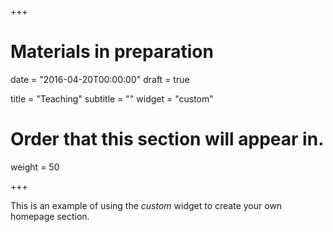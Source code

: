 +++
# Materials in preparation

date = "2016-04-20T00:00:00"
draft = true

title = "Teaching"
subtitle = ""
widget = "custom"

# Order that this section will appear in.
weight = 50

+++

This is an example of using the *custom* widget to create your own homepage section.
